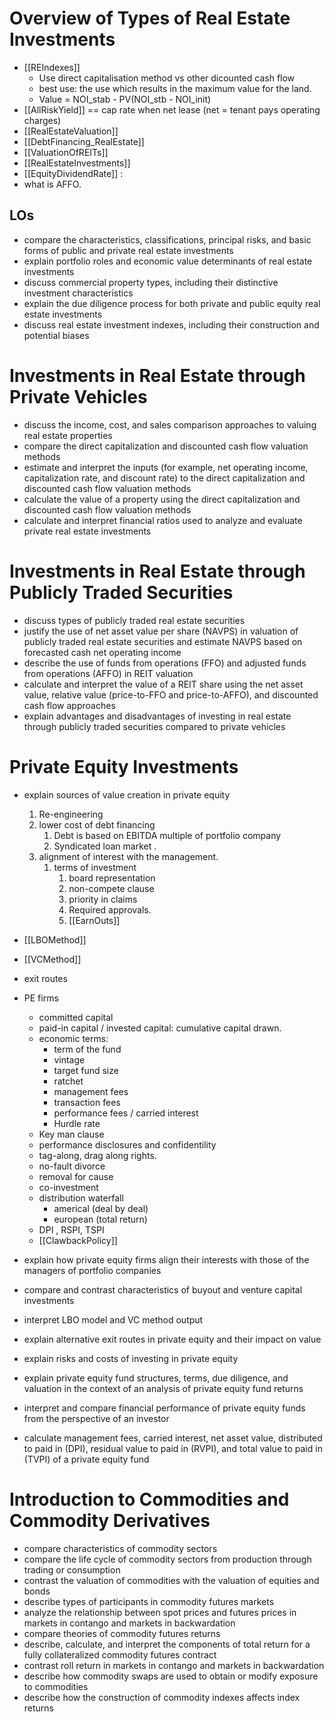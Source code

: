 
# Overview of Types of Real Estate Investments
- [[REIndexes]] 
	- Use direct capitalisation method vs other dicounted cash flow
	- best use: the use which results in the maximum value for the land. 
	- Value = NOI_stab - PV(NOI_stb - NOI_init)
- [[AllRiskYield]] == cap rate when net lease (net = tenant pays operating charges)
- [[RealEstateValuation]] 
- [[DebtFinancing_RealEstate]] 
- [[ValuationOfREITs]] 
- [[RealEstateInvestments]] 
- [[EquityDividendRate]] : 
- what is AFFO. 
## LOs
- compare the characteristics, classifications, principal risks, and basic forms of public and private real estate investments
- explain portfolio roles and economic value determinants of real estate investments
- discuss commercial property types, including their distinctive investment characteristics
- explain the due diligence process for both private and public equity real estate investments
- discuss real estate investment indexes, including their construction and potential biases

# Investments in Real Estate through Private Vehicles 
- discuss the income, cost, and sales comparison approaches to valuing real estate properties
- compare the direct capitalization and discounted cash flow valuation methods
- estimate and interpret the inputs (for example, net operating income, capitalization rate, and discount rate) to the direct capitalization and discounted cash flow valuation methods
- calculate the value of a property using the direct capitalization and discounted cash flow valuation methods
- calculate and interpret financial ratios used to analyze and evaluate private real estate investments
# Investments in Real Estate through Publicly Traded Securities 
- discuss types of publicly traded real estate securities
- justify the use of net asset value per share (NAVPS) in valuation of publicly traded real estate securities and estimate NAVPS based on forecasted cash net operating income
- describe the use of funds from operations (FFO) and adjusted funds from operations (AFFO) in REIT valuation
- calculate and interpret the value of a REIT share using the net asset value, relative value (price-to-FFO and price-to-AFFO), and discounted cash flow approaches
- explain advantages and disadvantages of investing in real estate through publicly traded securities compared to private vehicles

# Private Equity Investments 
- explain sources of value creation in private equity
	1. Re-engineering
	2. lower cost of debt financing 
		1. Debt is based on EBITDA multiple of portfolio company
		2. Syndicated loan market .
	3. alignment of interest with the management. 
		1. terms of investment 
			1. board representation 
			2. non-compete clause 
			3. priority in claims 
			4. Required approvals. 
			5. [[EarnOuts]]
- [[LBOMethod]]
- [[VCMethod]]
- exit routes 
- PE firms 
	- committed capital 
	- paid-in capital / invested capital: cumulative capital drawn. 
	- economic terms: 
		- term of the fund 
		- vintage
		- target fund size 
		- ratchet 
		- management fees 
		- transaction fees 
		- performance fees / carried interest 
		- Hurdle rate 
	- Key man clause 
	- performance disclosures and confidentility 
	- tag-along, drag along rights. 
	- no-fault divorce 
	- removal for cause 
	- co-investment 
	- distribution waterfall 
		- americal (deal by deal)
		- european (total return)
	- DPI , RSPI, TSPI 
	- [[ClawbackPolicy]] 


- explain how private equity firms align their interests with those of the managers of portfolio companies
- compare and contrast characteristics of buyout and venture capital investments
- interpret LBO model and VC method output
- explain alternative exit routes in private equity and their impact on value
- explain risks and costs of investing in private equity
- explain private equity fund structures, terms, due diligence, and valuation in the context of an analysis of private equity fund returns
- interpret and compare financial performance of private equity funds from the perspective of an investor
- calculate management fees, carried interest, net asset value, distributed to paid in (DPI), residual value to paid in (RVPI), and total value to paid in (TVPI) of a private equity fund

# Introduction to Commodities and Commodity Derivatives 
- compare characteristics of commodity sectors
- compare the life cycle of commodity sectors from production through trading or consumption
- contrast the valuation of commodities with the valuation of equities and bonds
- describe types of participants in commodity futures markets
- analyze the relationship between spot prices and futures prices in markets in contango and markets in backwardation
- compare theories of commodity futures returns
- describe, calculate, and interpret the components of total return for a fully collateralized commodity futures contract
- contrast roll return in markets in contango and markets in backwardation
- describe how commodity swaps are used to obtain or modify exposure to commodities
- describe how the construction of commodity indexes affects index returns